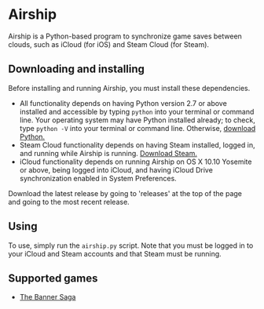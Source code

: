 # Airship
Airship is a Python-based program to synchronize game saves between clouds, such as iCloud (for iOS) and Steam Cloud (for Steam).

## Downloading and installing

Before installing and running Airship, you must install these dependencies.

- All functionality depends on having Python version 2.7 or above installed and accessible by typing `python` into your terminal or command line. Your operating system may have Python installed already; to check, type `python -V` into your terminal or command line. Otherwise, [download Python.](https://www.python.org/downloads)
- Steam Cloud functionality depends on having Steam installed, logged in, and running while Airship is running. [Download Steam.](https://store.steampowered.com/about)
- iCloud functionality depends on running Airship on OS X 10.10 Yosemite or above, being logged into iCloud, and having iCloud Drive synchronization enabled in System Preferences.

Download the latest release by going to 'releases' at the top of the page and going to the most recent release.

## Using
To use, simply run the `airship.py` script. Note that you must be logged in to your iCloud and Steam accounts and that Steam must be running.

## Supported games
+ [The Banner Saga](http://store.steampowered.com/app/237990/)

